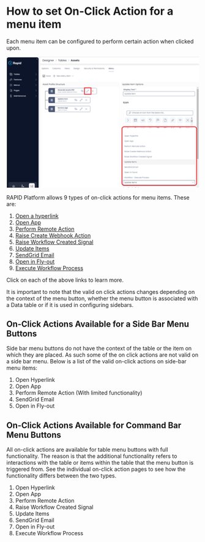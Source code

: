 # How to set On-Click Action for a menu item

Each menu item can be configured to perform certain action when clicked upon.

![Menu On-Click Action](<Menu OnClick Action.png>)

RAPID Platform allows 9 types of on-click actions for menu items. These are:

1. [Open a hyperlink](</docs/Rapid/4-Keyper Manual/2-Designer/3-Menus/Menu Actions/open-hyperlink/open-hyperlink.md> "How to open a Hyperlink from a Menu button?")
2. [Open App](</docs/Rapid/4-Keyper Manual/2-Designer/3-Menus/Menu Actions/open-app/open-app.md> "How to Open a RAPID App from a Menu button?")
3. [Perform Remote Action](</docs/Rapid/4-Keyper Manual/2-Designer/3-Menus/Menu Actions/perform-remote-action/perform-remote-action.md> "How to perform a Remote Action from click of a Menu button?")
4. [Raise Create Webhook Action](</docs/Rapid/4-Keyper Manual/2-Designer/3-Menus/Menu Actions/raise-create-webhook-action/raise-create-webhook-action.md> "How to raise a Webhook Create Action from click of a Menu button?")
5. [Raise Workflow Created Signal](</docs/Rapid/4-Keyper Manual/2-Designer/3-Menus/Menu Actions/raise-create-webhook-action/raise-create-webhook-action.md> "How to raise a Workflow Created Signal from a click of a Menu button?")
6. [Update Items](</docs/Rapid/4-Keyper Manual/2-Designer/3-Menus/Menu Actions/update-items/update-items.md> "How to update items from a click of a Menu button?")
7. [SendGrid Email](</docs/Rapid/4-Keyper Manual/2-Designer/3-Menus/Menu Actions/sendgrid-email/sendgrid-email.md> "Sending Static Email from SendGrid using Explorer Menu Button")
8. [Open in Fly-out](</docs/Rapid/4-Keyper Manual/2-Designer/3-Menus/Menu Actions/open-in-flyout/open-in-flyout.md> "How to open a specific page in Fly-out with a click of a Menu button?")
9. [Execute Workflow Process](</docs/Rapid/4-Keyper Manual/2-Designer/3-Menus/Menu Actions/execute-workflow-process/execute-workflow-process.md> "How to execute a specific workflow process")  

Click on each of the above links to learn more.

It is important to note that the valid on click actions changes depending on the context of the menu button, whether the menu button is associated with a Data table or if it is used in configuring sidebars.

## On-Click Actions Available for a Side Bar Menu Buttons

Side bar menu buttons do not have the context of the table or the item on which they are placed. As such some of the on click actions are not valid on a side bar menu. Below is a list of the valid on-click actions on side-bar menu items:

1. Open Hyperlink
2. Open App
3. Perform Remote Action (With limited functionality)
4. SendGrid Email
5. Open in Fly-out

## On-Click Actions Available for Command Bar Menu Buttons

All on-click actions are available for table menu buttons with full functionality. The reason is that the additional functionality refers to interactions with the table or items within the table that the menu button is triggered from. See the individual on-click action pages to see how the functionality differs between the two types.

1. Open Hyperlink
2. Open App
3. Perform Remote Action
4. Raise Workflow Created Signal
5. Update Items
6. SendGrid Email
7. Open in Fly-out
8. Execute Workflow Process